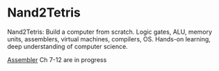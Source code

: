 # Nand2Tetris
Nand2Tetris: Build a computer from scratch. Logic gates, ALU, memory units, assemblers, virtual machines, compilers, OS. Hands-on learning, deep understanding of computer science.

[Assembler](https://github.com/Mikeantabian/Nand2Tetris/tree/main/Chapters/(06)Assembler)
Ch 7-12 are in progress
